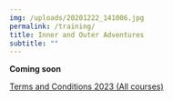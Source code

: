 ```yaml
---
img: /uploads/20201222_141006.jpg
permalink: /training/
title: Inner and Outer Adventures
subtitle: ""
---
```

**C﻿oming soon**

[Terms and Conditions 2023 (All courses)](https://www.dropbox.com/s/5povsu9ohdr6n95/Course%20Terms%20and%20Conditions%202022.pdf?dl=0)